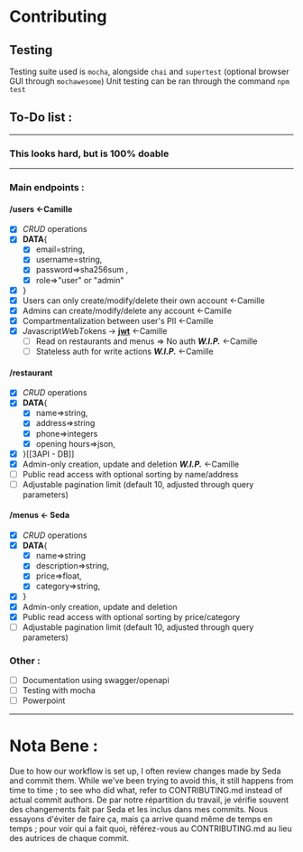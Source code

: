 # Contributing
## Testing
Testing suite used is `mocha`, alongside `chai` and `supertest` (optional browser GUI through `mochawesome`)
Unit testing can be ran through the command `npm test`

## To-Do list : 
---
### This looks hard, but is 100% doable
---
### Main endpoints : 
#### /users <-Camille
- [x] *CRUD* operations
- [x] **DATA**{
	- [x] email=string, 
	- [x] username=string, 
	- [x] password=>sha256sum ,
	- [x] role=>"user" or "admin"
- [x] }
- [x] Users can only create/modify/delete their own account <-Camille
- [x] Admins can create/modify/delete any account <-Camille
- [x] Compartmentalization between user's PII <-Camille
- [x] *J*avascript*W*eb*T*okens -> **[jwt](jwt.io)** <-Camille
	- [ ] Read on restaurants and menus => No auth ***W.I.P.*** <-Camille
	- [ ] Stateless auth for write actions ***W.I.P.*** <-Camille
#### /restaurant
- [x] *CRUD* operations
- [x] **DATA**{
	- [x] name=>string,
	- [x] address=>string
	- [x] phone=>integers
	- [x] opening hours=>json,
- [x] }[[3API - DB]]
- [x] Admin-only creation, update and deletion ***W.I.P.*** <-Camille
- [ ] Public read access with optional sorting by name/address
- [ ] Adjustable pagination limit (default 10, adjusted through query parameters)
#### /menus <- Seda
- [x] *CRUD* operations
- [x] **DATA**{
	- [x] name=>string
	- [x] description=>string,
	- [x] price=>float,
	- [x] category=>string,
- [x] }
- [x] Admin-only creation, update and deletion
- [x] Public read access with optional sorting by price/category
- [ ] Adjustable pagination limit (default 10, adjusted through query parameters)

### Other :
- [ ] Documentation using swagger/openapi
- [ ] Testing with mocha
- [ ] Powerpoint

---
# Nota Bene :
Due to how our workflow is set up, I often review changes made by Seda and commit them. While we've been trying to avoid this, it still happens from time to time ; to see who did what, refer to CONTRIBUTING.md instead of actual commit authors.
De par notre répartition du travail, je vérifie souvent des changements fait par Seda et les inclus dans mes commits. Nous essayons d'éviter de faire ça, mais ça arrive quand même de temps en temps ; pour voir qui a fait quoi, référez-vous au CONTRIBUTING.md au lieu des autrices de chaque commit.

